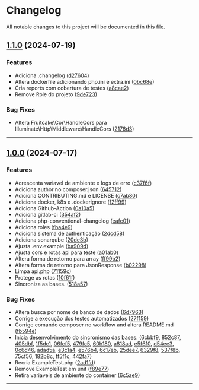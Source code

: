 <!--- BEGIN HEADER -->
# Changelog

All notable changes to this project will be documented in this file.
<!--- END HEADER -->

## [1.1.0](https://github.com/celsonery/db-sync-api/compare/v1.0.1...v1.1.0) (2024-07-19)

### Features

* Adiciona .changelog ([d27604](https://github.com/celsonery/db-sync-api/commit/d27604c4f029cee76a8ebdabef36190e8a547bf3))
* Altera dockerfile adicionando php.ini e extra.ini ([0bc68e](https://github.com/celsonery/db-sync-api/commit/0bc68edc47279c9b158779304bc9a54cfdcd9d0e))
* Cria reports com cobertura de testes ([a8cae2](https://github.com/celsonery/db-sync-api/commit/a8cae261da2b4238b3d043c756e1fae22973991f))
* Remove Role do projeto ([9de723](https://github.com/celsonery/db-sync-api/commit/9de723f442c652bf9d92595e7405d3694ccf4ba8))

### Bug Fixes

* Altera Fruitcake\Cor\HandleCors para Illuminate\Http\Middleware\HandleCors ([2176d3](https://github.com/celsonery/db-sync-api/commit/2176d3ccf5e7a9fed5aeb02b86642262b98357d7))


---

## [1.0.0](https://github.com/celsonery/db-sync-api/compare/2daac395d4f1809379b952e2e138e12b4347cf4b...v1.0.0) (2024-07-17)

### Features

* Acrescenta variavel de ambiente e logs de erro ([c37f6f](https://github.com/celsonery/db-sync-api/commit/c37f6fde5c52127f06c3353403e0599695d24a45))
* Adiciona author no composer.json ([645712](https://github.com/celsonery/db-sync-api/commit/645712a371c5e8167941392b98a5952cee9b4df1))
* Adiciona CONTRIBUTING.md e LICENSE ([c7ab80](https://github.com/celsonery/db-sync-api/commit/c7ab806f526ffddf223c788ca925744c0be3c2aa))
* Adiciona docker, k8s e .dockerignore ([f2ff99](https://github.com/celsonery/db-sync-api/commit/f2ff992e3f8a183483d1acc45ee092e0281a64b0))
* Adiciona Github-Action ([0a10a5](https://github.com/celsonery/db-sync-api/commit/0a10a5e98ee4b70fb292e66d8ffe486c1f4bd0a7))
* Adiciona gitlab-ci ([354af2](https://github.com/celsonery/db-sync-api/commit/354af22fc5c5e90e6109a9467cca6d9e3facba39))
* Adiciona php-conventional-changelog ([eafc01](https://github.com/celsonery/db-sync-api/commit/eafc01c583fba5e3b7e2164413d978d574203a93))
* Adiciona roles ([fba4e9](https://github.com/celsonery/db-sync-api/commit/fba4e93aae6aa265aedde102b47720e8495ed8dc))
* Adiciona sistema de authenticação ([2dcd58](https://github.com/celsonery/db-sync-api/commit/2dcd58a862785e6a5a36251f1c434c567eddef28))
* Adiciona sonarqube ([20de3b](https://github.com/celsonery/db-sync-api/commit/20de3b084ce6ed14c4c779feeb28b3d46ddff8a8))
* Ajusta .env.example ([ba909d](https://github.com/celsonery/db-sync-api/commit/ba909ddd43c5acc479b2d2ce441b4a66e9ff20c4))
* Ajusta cors e rotas api para teste ([a01ab0](https://github.com/celsonery/db-sync-api/commit/a01ab01b5dd3c986cb651ec29ad56a79b9334528))
* Altera forma de retorno para array ([ff99b2](https://github.com/celsonery/db-sync-api/commit/ff99b2e4ac2bd61e4e149ea1054f212390484e93))
* Altera forma de retorno para JsonResponse ([b02298](https://github.com/celsonery/db-sync-api/commit/b022988e26adafb4b125c83cb7f6369cfe1fecda))
* Limpa api.php ([71159c](https://github.com/celsonery/db-sync-api/commit/71159c7cf12085ef267a2bef6673d9a93c54c1d2))
* Protege as rotas ([10f61f](https://github.com/celsonery/db-sync-api/commit/10f61f4bf6dda262450236b271f58f82d181b3c3))
* Sincroniza as bases. ([518a57](https://github.com/celsonery/db-sync-api/commit/518a57b1fe6281d4b349cdf5e7cc93cade3d55f2))

### Bug Fixes

* Altera busca por nome de banco de dados ([6d7963](https://github.com/celsonery/db-sync-api/commit/6d796361bf74d6a4b4b05e3cbfab7740144766aa))
* Corrige a execução dos testes automatizados ([27f159](https://github.com/celsonery/db-sync-api/commit/27f159cb7db33391d9daf3ee373ca9e6b85435ba))
* Corrige comando composer no workflow and altera README.md ([fb594e](https://github.com/celsonery/db-sync-api/commit/fb594e59d50b48ff1631dacc61ab6237c126df70))
* Inicia desenvolvimento do sincronismo das bases. ([6cbbf9](https://github.com/celsonery/db-sync-api/commit/6cbbf9486a93c6dde1c3485c641e58f21429b9b5), [852c87](https://github.com/celsonery/db-sync-api/commit/852c876dc9311510ee3cc2877fd6316f871ee29b), [405dbf](https://github.com/celsonery/db-sync-api/commit/405dbf29abc001c07dc39eb6c18b0bbff75a576d), [1f5dc1](https://github.com/celsonery/db-sync-api/commit/1f5dc19200b505d6d8a07d97057577dc16a85fbc), [06fcf5](https://github.com/celsonery/db-sync-api/commit/06fcf5257b187c3c31fe75a3ffd3032508e9e506), [479fc5](https://github.com/celsonery/db-sync-api/commit/479fc504fcd0d8d046f5bea59091bff6211c749a), [60b180](https://github.com/celsonery/db-sync-api/commit/60b180aaf276240c82b4245f4722b3bde871bbb4), [a818ad](https://github.com/celsonery/db-sync-api/commit/a818ad580f4738414e465cd574e4bbab4ef1cc06), [e5f610](https://github.com/celsonery/db-sync-api/commit/e5f61056688783d3b25d623ebbc176b18a306cca), [d54ee3](https://github.com/celsonery/db-sync-api/commit/d54ee3b1a4942a71e8c56d3af16795054c1c9ed1), [0c6d46](https://github.com/celsonery/db-sync-api/commit/0c6d461aaabcf780cd0ba6406bb5d1301c4e0fea), [adad5a](https://github.com/celsonery/db-sync-api/commit/adad5af262bc026f3ed80ce972ed87b1ce9efa27), [e3c1a4](https://github.com/celsonery/db-sync-api/commit/e3c1a4ec7782fd4c7f124f679e3ec125506d8f0d), [e576b4](https://github.com/celsonery/db-sync-api/commit/e576b4d0842d784b8e71647cb1cb09f82bec30ac), [6c17eb](https://github.com/celsonery/db-sync-api/commit/6c17eba9b68a65585642217c814086cf0c5fe744), [25dee7](https://github.com/celsonery/db-sync-api/commit/25dee73d05a6dc4ec8be90e06bff98fbc46227d2), [6329f8](https://github.com/celsonery/db-sync-api/commit/6329f8bd3b3417f035f77a84d70af7de3f958850), [537f8b](https://github.com/celsonery/db-sync-api/commit/537f8bc896a6fda9c993e4f1260adff578458bdd), [75cf56](https://github.com/celsonery/db-sync-api/commit/75cf5668c0dbd210fe713d1d7ff8bc401d1d553c), [182b8c](https://github.com/celsonery/db-sync-api/commit/182b8c190389d050397259697d6232e00e872828), [ff5f1c](https://github.com/celsonery/db-sync-api/commit/ff5f1c11362c1b8ab090287aa7583b3c87ba055d), [442fa7](https://github.com/celsonery/db-sync-api/commit/442fa77046391e2ac6340095af17e0c5ba627394))
* Recria ExampleTest.php ([2ad1fd](https://github.com/celsonery/db-sync-api/commit/2ad1fd59ea1190a4deec218d0070dc3c31e7ec17))
* Remove ExampleTest em unit ([f89e77](https://github.com/celsonery/db-sync-api/commit/f89e772b9d75bf93c9fccac108a8687caa4b612e))
* Retira variaveis de ambiente do container ([6c5ae9](https://github.com/celsonery/db-sync-api/commit/6c5ae9a800c4e566d9b846e30b0c20619ddb0db1))


---

